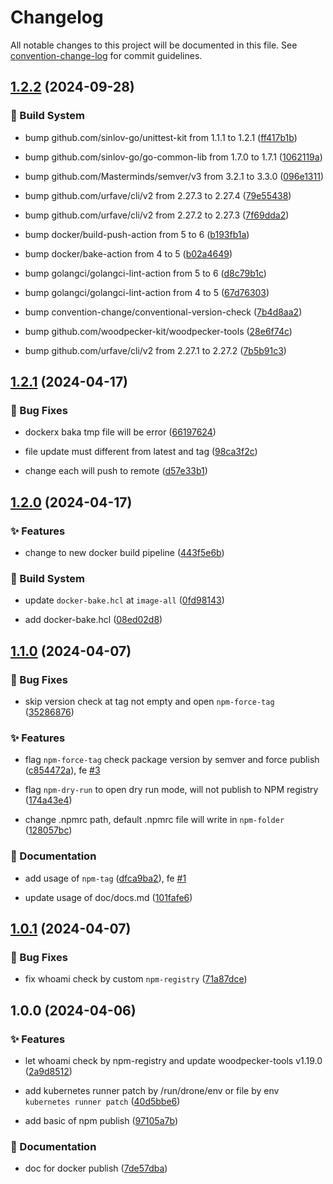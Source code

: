 # Changelog

All notable changes to this project will be documented in this file. See [convention-change-log](https://github.com/convention-change/convention-change-log) for commit guidelines.

## [1.2.2](https://github.com/woodpecker-kit/woodpecker-npm/compare/1.2.1...v1.2.2) (2024-09-28)

### 👷‍ Build System

* bump github.com/sinlov-go/unittest-kit from 1.1.1 to 1.2.1 ([ff417b1b](https://github.com/woodpecker-kit/woodpecker-npm/commit/ff417b1b69bc272fa27dee6f1213905b6e2f1f86))

* bump github.com/sinlov-go/go-common-lib from 1.7.0 to 1.7.1 ([1062119a](https://github.com/woodpecker-kit/woodpecker-npm/commit/1062119a9384f65f1799f187c48b7b7186f3ffa9))

* bump github.com/Masterminds/semver/v3 from 3.2.1 to 3.3.0 ([096e1311](https://github.com/woodpecker-kit/woodpecker-npm/commit/096e1311055869a86effb4387e81f1ee48b2c862))

* bump github.com/urfave/cli/v2 from 2.27.3 to 2.27.4 ([79e55438](https://github.com/woodpecker-kit/woodpecker-npm/commit/79e554387fc153892494da3dc0703ead71305ef5))

* bump github.com/urfave/cli/v2 from 2.27.2 to 2.27.3 ([7f69dda2](https://github.com/woodpecker-kit/woodpecker-npm/commit/7f69dda2d09863e9ee5199955c98f9b3877f0ce3))

* bump docker/build-push-action from 5 to 6 ([b193fb1a](https://github.com/woodpecker-kit/woodpecker-npm/commit/b193fb1ad560f1ea833778808dd79e0b7a44da6d))

* bump docker/bake-action from 4 to 5 ([b02a4649](https://github.com/woodpecker-kit/woodpecker-npm/commit/b02a4649fbce7b14381f1979f00aa252de0e8190))

* bump golangci/golangci-lint-action from 5 to 6 ([d8c79b1c](https://github.com/woodpecker-kit/woodpecker-npm/commit/d8c79b1c67f94d197206190fd423f64ef44f410c))

* bump golangci/golangci-lint-action from 4 to 5 ([67d76303](https://github.com/woodpecker-kit/woodpecker-npm/commit/67d763037139fd3d60f4fddfcde88eaf8e422f32))

* bump convention-change/conventional-version-check ([7b4d8aa2](https://github.com/woodpecker-kit/woodpecker-npm/commit/7b4d8aa2f3c78e1b1e55ddbab281c49695225215))

* bump github.com/woodpecker-kit/woodpecker-tools ([28e6f74c](https://github.com/woodpecker-kit/woodpecker-npm/commit/28e6f74c5e2160ce1aec8efbd07c61d1574319e2))

* bump github.com/urfave/cli/v2 from 2.27.1 to 2.27.2 ([7b5b91c3](https://github.com/woodpecker-kit/woodpecker-npm/commit/7b5b91c3d6a83d3a0f9f6aeecdabd874451cb0e8))

## [1.2.1](https://github.com/woodpecker-kit/woodpecker-npm/compare/1.2.0...v1.2.1) (2024-04-17)

### 🐛 Bug Fixes

* dockerx baka tmp file will be error ([66197624](https://github.com/woodpecker-kit/woodpecker-npm/commit/6619762459cde23c43fa3b0193dbd98804c1f877))

* file update must different from latest and tag ([98ca3f2c](https://github.com/woodpecker-kit/woodpecker-npm/commit/98ca3f2c5872214b8ad00ff6c1473ffef2ca6315))

* change each will push to remote ([d57e33b1](https://github.com/woodpecker-kit/woodpecker-npm/commit/d57e33b1da2cd7b05ce4bbcad007233eb86d3ad3))

## [1.2.0](https://github.com/woodpecker-kit/woodpecker-npm/compare/1.1.0...v1.2.0) (2024-04-17)

### ✨ Features

* change to new docker build pipeline ([443f5e6b](https://github.com/woodpecker-kit/woodpecker-npm/commit/443f5e6b280e5b40da92302484f7094130f9389c))

### 👷‍ Build System

* update `docker-bake.hcl` at `image-all` ([0fd98143](https://github.com/woodpecker-kit/woodpecker-npm/commit/0fd98143bf4ec9d6401f3254ec273c1e09168f05))

* add docker-bake.hcl ([08ed02d8](https://github.com/woodpecker-kit/woodpecker-npm/commit/08ed02d8978e3f13ec7ebfd162e6aa9497a6fc7b))

## [1.1.0](https://github.com/woodpecker-kit/woodpecker-npm/compare/1.0.1...v1.1.0) (2024-04-07)

### 🐛 Bug Fixes

* skip version check at tag not empty and open `npm-force-tag` ([35286876](https://github.com/woodpecker-kit/woodpecker-npm/commit/352868761426f53e4ba1a0f5400c9e8bb2cb0d6f))

### ✨ Features

* flag `npm-force-tag` check package version by semver and force publish ([c854472a](https://github.com/woodpecker-kit/woodpecker-npm/commit/c854472a902c89c336558e52a6b5d10552ec4815)), fe [#3](https://github.com/woodpecker-kit/woodpecker-npm/issues/3)

* flag `npm-dry-run` to open dry run mode, will not publish to NPM registry ([174a43e4](https://github.com/woodpecker-kit/woodpecker-npm/commit/174a43e4d9dd0e9c04a42477bab2774fe5fada11))

* change .npmrc path, default .npmrc file will write in `npm-folder` ([128057bc](https://github.com/woodpecker-kit/woodpecker-npm/commit/128057bcda9759e14d472d5857c17bd0446e0258))

### 📝 Documentation

* add usage of `npm-tag` ([dfca9ba2](https://github.com/woodpecker-kit/woodpecker-npm/commit/dfca9ba2fe4eb7e87b5b82ea2ce1188250043996)), fe [#1](https://github.com/woodpecker-kit/woodpecker-npm/issues/1)

* update usage of doc/docs.md ([101fafe6](https://github.com/woodpecker-kit/woodpecker-npm/commit/101fafe6b7340ddd3c5e50fc8ed636d22aa71bcf))

## [1.0.1](https://github.com/woodpecker-kit/woodpecker-npm/compare/1.0.0...v1.0.1) (2024-04-07)

### 🐛 Bug Fixes

* fix whoami check by custom `npm-registry` ([71a87dce](https://github.com/woodpecker-kit/woodpecker-npm/commit/71a87dcedf043a7829f776d6a69fdf332f88c3f1))

## 1.0.0 (2024-04-06)

### ✨ Features

* let whoami check by npm-registry and update woodpecker-tools v1.19.0 ([2a9d8512](https://github.com/woodpecker-kit/woodpecker-npm/commit/2a9d851285638d8a76188adbccd3a6ab67dafa67))

* add kubernetes runner patch by /run/drone/env or file by env `kubernetes runner patch` ([40d5bbe6](https://github.com/woodpecker-kit/woodpecker-npm/commit/40d5bbe6649a9c7533fae574a0c39acdc7b2fffd))

* add basic of npm publish ([97105a7b](https://github.com/woodpecker-kit/woodpecker-npm/commit/97105a7bdda6eaf19eb01f430a30bbd7fa6a6d13))

### 📝 Documentation

* doc for docker publish ([7de57dba](https://github.com/woodpecker-kit/woodpecker-npm/commit/7de57dba3fb6edfc5088e13bd1acfa69b28da43f))
